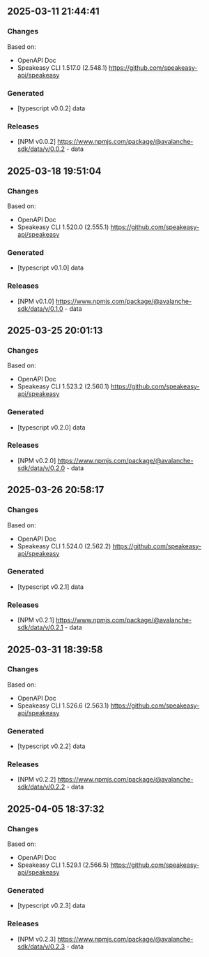 

## 2025-03-11 21:44:41
### Changes
Based on:
- OpenAPI Doc  
- Speakeasy CLI 1.517.0 (2.548.1) https://github.com/speakeasy-api/speakeasy
### Generated
- [typescript v0.0.2] data
### Releases
- [NPM v0.0.2] https://www.npmjs.com/package/@avalanche-sdk/data/v/0.0.2 - data

## 2025-03-18 19:51:04
### Changes
Based on:
- OpenAPI Doc  
- Speakeasy CLI 1.520.0 (2.555.1) https://github.com/speakeasy-api/speakeasy
### Generated
- [typescript v0.1.0] data
### Releases
- [NPM v0.1.0] https://www.npmjs.com/package/@avalanche-sdk/data/v/0.1.0 - data

## 2025-03-25 20:01:13
### Changes
Based on:
- OpenAPI Doc  
- Speakeasy CLI 1.523.2 (2.560.1) https://github.com/speakeasy-api/speakeasy
### Generated
- [typescript v0.2.0] data
### Releases
- [NPM v0.2.0] https://www.npmjs.com/package/@avalanche-sdk/data/v/0.2.0 - data

## 2025-03-26 20:58:17
### Changes
Based on:
- OpenAPI Doc  
- Speakeasy CLI 1.524.0 (2.562.2) https://github.com/speakeasy-api/speakeasy
### Generated
- [typescript v0.2.1] data
### Releases
- [NPM v0.2.1] https://www.npmjs.com/package/@avalanche-sdk/data/v/0.2.1 - data

## 2025-03-31 18:39:58
### Changes
Based on:
- OpenAPI Doc  
- Speakeasy CLI 1.526.6 (2.563.1) https://github.com/speakeasy-api/speakeasy
### Generated
- [typescript v0.2.2] data
### Releases
- [NPM v0.2.2] https://www.npmjs.com/package/@avalanche-sdk/data/v/0.2.2 - data

## 2025-04-05 18:37:32
### Changes
Based on:
- OpenAPI Doc  
- Speakeasy CLI 1.529.1 (2.566.5) https://github.com/speakeasy-api/speakeasy
### Generated
- [typescript v0.2.3] data
### Releases
- [NPM v0.2.3] https://www.npmjs.com/package/@avalanche-sdk/data/v/0.2.3 - data